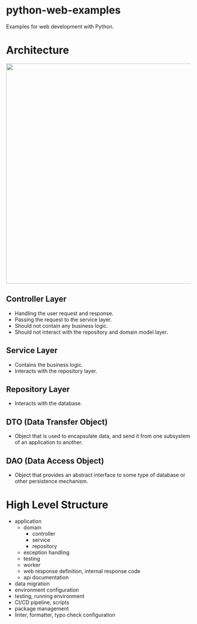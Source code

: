 # python-web-examples
Examples for web development with Python.

# Architecture
<img src="img/architecture.png" width="600">

## Controller Layer
* Handling the user request and response.
* Passing the request to the service layer.
* Should not contain any business logic.
* Should not interact with the repository and domain model layer.
## Service Layer
* Contains the business logic.
* Interacts with the repository layer.
## Repository Layer
* Interacts with the database.
## DTO (Data Transfer Object)
* Object that is used to encapsulate data, and send it from one subsystem of an application to another.
## DAO (Data Access Object)
* Object that provides an abstract interface to some type of database or other persistence mechanism.

# High Level Structure
* application
  * domain
    * controller
    * service
    * repository
  * exception handling
  * testing
  * worker
  * web response definition, internal response code
  * api documentation
* data migration
* environment configuration
* testing, running environment
* CI/CD pipeline, scripts
* package management
* linter, formatter, typo check configuration